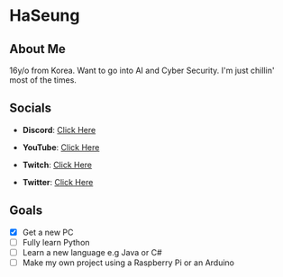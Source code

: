 # HaSeung
## About Me

16y/o from Korea. Want to go into AI and Cyber Security. I'm just chillin' most of the times.

## Socials

- **Discord**: [Click Here](https://discord.com/users/242663992949080075)

- **YouTube**: [Click Here](https://www.youtube.com/channel/UCcuiCq3HdafsHd9U7-uGSuA)

- **Twitch**: [Click Here](https://www.twitch.tv/junwastaken_)

- **Twitter**: [Click Here](https://twitter.com/absolutejames_)

## Goals

- [X] Get a new PC
- [ ] Fully learn Python
- [ ] Learn a new language e.g Java or C#
- [ ] Make my own project using a Raspberry Pi or an Arduino
